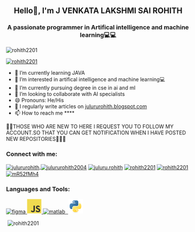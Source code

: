 <h2 align="center">Hello👋, I'm J VENKATA LAKSHMI SAI ROHITH</h2>
 <h3 align="center">A passionate programmer in  Artifical intelligence and machine learning💻💻</h3>

<p align="left"> <img src="https://komarev.com/ghpvc/?username=rohith2201&label=Profile%20views&color=0e75b6&style=flat" alt="rohith2201" /> </p>

<p align="left"> <a href="https://github.com/ryo-ma/github-profile-trophy"><img src="https://github-profile-trophy.vercel.app/?username=rohith2201" alt="rohith2201" /></a> </p>


- 🌱 I’m currently learning JAVA 
 - 👀 I’m interested in artifical intelligence and machine learning💻
- 🌱 I’m currently pursuing degree in  cse in ai and ml 
- 💞️ I’m looking to collaborate with  AI specialists 
- 😄 Pronouns: He/His
- 📝 I regularly write articles on [julururohith.blogspot.com](https://julururohith.blogspot.com/)
- 📫 How to reach me ****

🙏🙏THOSE WHO ARE NEW TO HERE I REQUEST YOU TO FOLLOW MY ACCOUNT.SO THAT YOU CAN GET NOTIFICATION WHEN I HAVE POSTED NEW REPOSITORIES🙏🙏🙏

<h3 align="left">Connect with me:</h3>
<p align="left">
<a href="https://twitter.com/julururohith" target="blank"><img align="center" src="https://raw.githubusercontent.com/rahuldkjain/github-profile-readme-generator/master/src/images/icons/Social/twitter.svg" alt="julururohith" height="30" width="40" />
</a>
<a href="https://linkedin.com/in/julururohith2004" target="blank"><img align="center" src="https://raw.githubusercontent.com/rahuldkjain/github-profile-readme-generator/master/src/images/icons/Social/linked-in-alt.svg" alt="julururohith2004" height="30" width="40" /></a>
<a href="https://instagram.com/juluru.rohith" target="blank"><img align="center" src="https://raw.githubusercontent.com/rahuldkjain/github-profile-readme-generator/master/src/images/icons/Social/instagram.svg" alt="juluru.rohith" height="30" width="40" /></a>
<a href="https://www.codechef.com/users/rohith2201" target="blank"><img align="center" src="https://cdn.jsdelivr.net/npm/simple-icons@3.1.0/icons/codechef.svg" alt="rohith2201" height="30" width="40" /></a>
 <a href="https://codepen.io/rohith2201" target="blank"><img align="center" src="https://raw.githubusercontent.com/rahuldkjain/github-profile-readme-generator/master/src/images/icons/Social/codepen.svg" alt="rohith2201" height="30" width="40" /></a>
<a href="https://discord.gg/gE5JqPpt" target="blank"><img align="center" src="https://raw.githubusercontent.com/rahuldkjain/github-profile-readme-generator/master/src/images/icons/Social/discord.svg" alt="mR52fMh4" height="30" width="40" /></a>
</p>

<h3 align="left">Languages and Tools:</h3>
<p align="left"> 
 <a href="https://www.figma.com/" target="_blank" rel="noreferrer"> <img src="https://www.vectorlogo.zone/logos/figma/figma-icon.svg" alt="figma" width="40" height="40"/> 
 </a> 
 <a href="https://developer.mozilla.org/en-US/docs/Web/JavaScript" target="_blank" rel="noreferrer"> <img src="https://raw.githubusercontent.com/devicons/devicon/master/icons/javascript/javascript-original.svg" alt="javascript" width="40" height="40"/> 
 </a> 
 <a href="https://www.mathworks.com/" target="_blank" rel="noreferrer"> <img src="https://upload.wikimedia.org/wikipedia/commons/2/21/Matlab_Logo.png" alt="matlab" width="40" height="40"/> 
 </a> 
 <a href="https://www.photoshop.com/en" target="_blank" rel="noreferrer"> <img  <a href="https://www.python.org" target="_blank" rel="noreferrer"> <img src="https://raw.githubusercontent.com/devicons/devicon/master/icons/python/python-original.svg" alt="python" width="40" height="40"/> </a> 
</p>

<p>&nbsp;<img align="center" src="https://github-readme-stats.vercel.app/api?username=rohith2201&show_icons=true&locale=en" alt="rohith2201" /></p>



